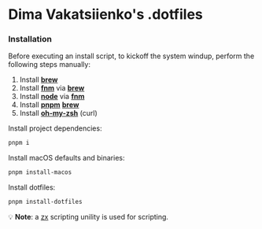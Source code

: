 # Dima Vakatsiienko's .dotfiles

### Installation

Before executing an install script, to kickoff the system windup, perform the following steps
manually:

1. Install **[brew](https://brew.sh/)**
1. Install **[fnm](https://github.com/Schniz/fnm)** via **[brew](https://brew.sh/)**
2. Install **[node](https://nodejs.org/en)** via **[fnm](https://github.com/Schniz/fnm)**
3. Install **[pnpm](https://pnpm.io/installation)** **[brew](https://brew.sh/)**
4. Install **[oh-my-zsh](https://ohmyz.sh/#install)** (curl)

Install project dependencies:

```bash
pnpm i
```

Install macOS defaults and binaries:

```bash
pnpm install-macos
```

Install dotfiles:

```bash
pnpm install-dotfiles
```

💡 **Note**: a [zx](https://github.com/google/zx#fs-package) scripting unility is used for
scripting.
